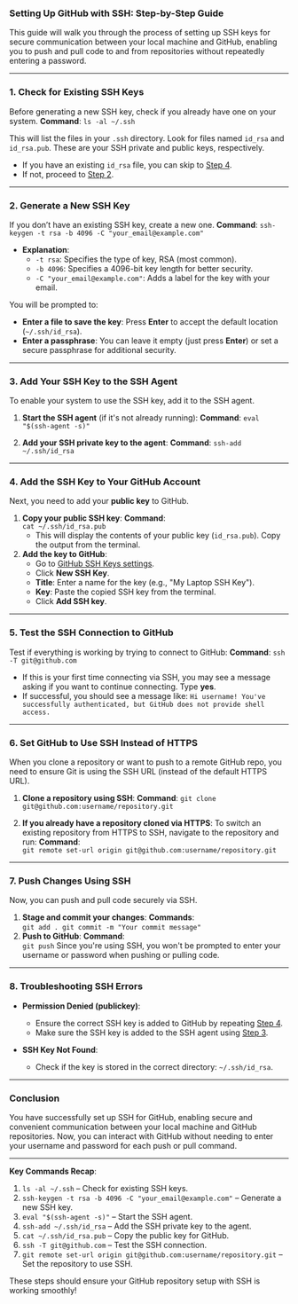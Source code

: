 ### **Setting Up GitHub with SSH: Step-by-Step Guide**

This guide will walk you through the process of setting up SSH keys for secure communication between your local machine and GitHub, enabling you to push and pull code to and from repositories without repeatedly entering a password.

---
### **1. Check for Existing SSH Keys**
Before generating a new SSH key, check if you already have one on your system.
**Command**:
`ls -al ~/.ssh`

This will list the files in your `.ssh` directory. Look for files named `id_rsa` and `id_rsa.pub`. These are your SSH private and public keys, respectively.
- If you have an existing `id_rsa` file, you can skip to [Step 4](#4-add-the-ssh-key-to-your-github-account).
- If not, proceed to [Step 2](#2-generate-a-new-ssh-key).
---

### **2. Generate a New SSH Key**
If you don’t have an existing SSH key, create a new one.
**Command**:
`ssh-keygen -t rsa -b 4096 -C "your_email@example.com"`
- **Explanation**:
    - `-t rsa`: Specifies the type of key, RSA (most common).
    - `-b 4096`: Specifies a 4096-bit key length for better security.
    - `-C "your_email@example.com"`: Adds a label for the key with your email.

You will be prompted to:
- **Enter a file to save the key**: Press **Enter** to accept the default location (`~/.ssh/id_rsa`).
- **Enter a passphrase**: You can leave it empty (just press **Enter**) or set a secure passphrase for additional security.

---

### **3. Add Your SSH Key to the SSH Agent**
To enable your system to use the SSH key, add it to the SSH agent.
1. **Start the SSH agent** (if it's not already running):
    **Command**:
    `eval "$(ssh-agent -s)"`
    
2. **Add your SSH private key to the agent**:
    **Command**:
    `ssh-add ~/.ssh/id_rsa`
---
### **4. Add the SSH Key to Your GitHub Account**
Next, you need to add your **public key** to GitHub.
1. **Copy your public SSH key**:
    **Command**:    
    `cat ~/.ssh/id_rsa.pub`
    - This will display the contents of your public key (`id_rsa.pub`). Copy the output from the terminal.
2. **Add the key to GitHub**:
    - Go to [GitHub SSH Keys settings](https://github.com/settings/keys).
    - Click **New SSH Key**.
    - **Title**: Enter a name for the key (e.g., "My Laptop SSH Key").
    - **Key**: Paste the copied SSH key from the terminal.
    - Click **Add SSH key**.
---

### **5. Test the SSH Connection to GitHub**
Test if everything is working by trying to connect to GitHub:
**Command**:
`ssh -T git@github.com`
- If this is your first time connecting via SSH, you may see a message asking if you want to continue connecting. Type **yes**.
- If successful, you should see a message like:
    `Hi username! You've successfully authenticated, but GitHub does not provide shell access.`
---

### **6. Set GitHub to Use SSH Instead of HTTPS**
When you clone a repository or want to push to a remote GitHub repo, you need to ensure Git is using the SSH URL (instead of the default HTTPS URL).
1. **Clone a repository using SSH**:
    **Command**:
    `git clone git@github.com:username/repository.git`
    
2. **If you already have a repository cloned via HTTPS**:
    To switch an existing repository from HTTPS to SSH, navigate to the repository and run:
    **Command**:    
    `git remote set-url origin git@github.com:username/repository.git`
---

### **7. Push Changes Using SSH**
Now, you can push and pull code securely via SSH.
1. **Stage and commit your changes**:
    **Commands**:    
    `git add . git commit -m "Your commit message"`
2. **Push to GitHub**:
    **Command**:  
    `git push`
Since you're using SSH, you won't be prompted to enter your username or password when pushing or pulling code.

---

### **8. Troubleshooting SSH Errors**

- **Permission Denied (publickey)**:
    
    - Ensure the correct SSH key is added to GitHub by repeating [Step 4](#4-add-the-ssh-key-to-your-github-account).
    - Make sure the SSH key is added to the SSH agent using [Step 3](#3-add-your-ssh-key-to-the-ssh-agent).
- **SSH Key Not Found**:
    
    - Check if the key is stored in the correct directory: `~/.ssh/id_rsa`.

---

### **Conclusion**

You have successfully set up SSH for GitHub, enabling secure and convenient communication between your local machine and GitHub repositories. Now, you can interact with GitHub without needing to enter your username and password for each push or pull command.

---

**Key Commands Recap**:

1. `ls -al ~/.ssh` – Check for existing SSH keys.
2. `ssh-keygen -t rsa -b 4096 -C "your_email@example.com"` – Generate a new SSH key.
3. `eval "$(ssh-agent -s)"` – Start the SSH agent.
4. `ssh-add ~/.ssh/id_rsa` – Add the SSH private key to the agent.
5. `cat ~/.ssh/id_rsa.pub` – Copy the public key for GitHub.
6. `ssh -T git@github.com` – Test the SSH connection.
7. `git remote set-url origin git@github.com:username/repository.git` – Set the repository to use SSH.

These steps should ensure your GitHub repository setup with SSH is working smoothly!
